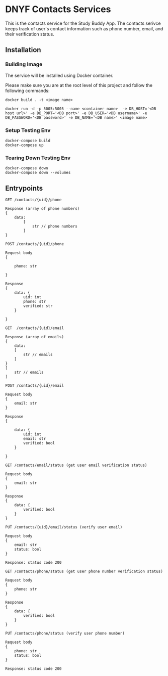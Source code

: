 # DNYF Contacts Services

This is the contacts service for the Study Buddy App. The contacts serivce keeps track of user's contact information such as phone number, email, and their verification status.

## Installation

### Building Image

The service will be installed using Docker container.

Please make sure you are at the root level of this project and follow the following commands:

```
docker build . -t <image name>

docker run -d -p 5005:5005 --name <container name>  -e DB_HOST='<DB host url>' -e DB_PORT='<DB port>' -e DB_USER='<DB username>' -e DB_PASSWORD='<DB password>' -e DB_NAME='<DB name>' <image name>

```

### Setup Testing Env

```
docker-compose build
docker-compose up
```

### Tearing Down Testing Env
```
docker-compose down
docker-compose down --volumes
```


## Entrypoints

```
GET /contacts/{uid}/phone

Response (array of phone numbers)
{
	data:
		[
			str // phone numbers
		]
}
```

```
POST /contacts/{uid}/phone

Request body
{

	phone: str

}

Response
{
	data: {
		uid: int
		phone: str
		verified: str
	}

}
```

```
GET  /contacts/{uid}/email

Response (array of emails)
{
	data:
	[
		str // emails
	]
}
[
	str // emails
]
```

```
POST /contacts/{uid}/email

Request body
{
	email: str
}

Response
{

	data: {
		uid: int
		email: str
		verified: bool
	}

}
```

```
GET /contacts/email/status (get user email verification status)

Request body
{
	email: str
}

Response
{
	data: {
		verified: bool
	}
}
```

```
PUT /contacts/{uid}/email/status (verify user email)

Request body
{
	email: str
	status: bool
}

Response: status code 200
```

```
GET /contacts/phone/status (get user phone number verification status)

Request body
{
	phone: str
}

Response
{
	data: {
		verified: bool
	}
}
```

```
PUT /contacts/phone/status (verify user phone number)

Request body
{
	phone: str
	status: bool
}

Response: status code 200
```
